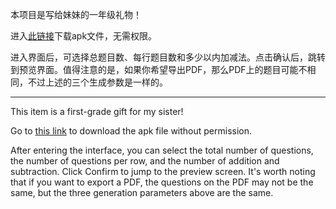 本项目是写给妹妹的一年级礼物！

进入[此链接](https://github.com/xuxu20040407/Calculate/tree/master/app/release)下载apk文件，无需权限。

进入界面后，可选择总题目数、每行题目数和多少以内加减法。点击确认后，跳转到预览界面。值得注意的是，如果你希望导出PDF，那么PDF上的题目可能不相同，不过上述的三个生成参数是一样的。

-----
This item is a first-grade gift for my sister!

Go to [this link](https://github.com/xuxu20040407/Calculate/tree/master/app/release) to download the apk file without permission.

After entering the interface, you can select the total number of questions, the number of questions per row, and the number of addition and subtraction. Click Confirm to jump to the preview screen. It's worth noting that if you want to export a PDF, the questions on the PDF may not be the same, but the three generation parameters above are the same.
